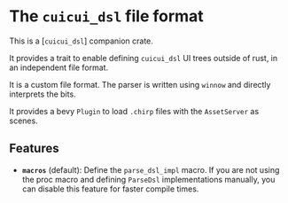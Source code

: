 # The `cuicui_dsl` file format

This is a [`cuicui_dsl`] companion crate.

It provides a trait to enable defining `cuicui_dsl` UI trees outside of rust,
in an independent file format.

It is a custom file format. The parser is written using `winnow` and directly
interprets the bits.

It provides a bevy `Plugin` to load `.chirp` files with the `AssetServer` as
scenes.

## Features

* **`macros`** (default): Define the `parse_dsl_impl` macro. If you are not using
  the proc macro and defining `ParseDsl` implementations manually, you can
  disable this feature for faster compile times.
